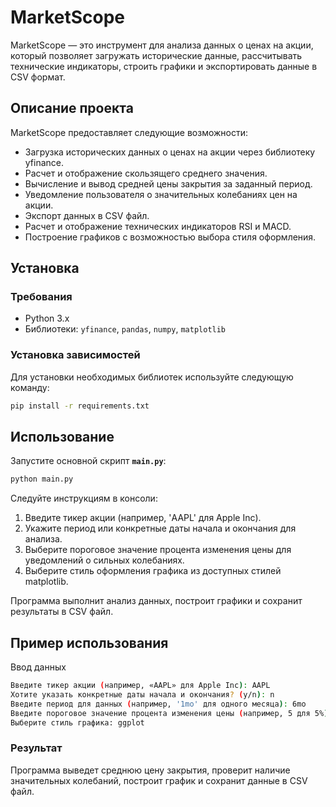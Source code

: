 # MarketScope

MarketScope — это инструмент для анализа данных о ценах на акции, который позволяет загружать исторические данные, рассчитывать технические индикаторы, строить графики и экспортировать данные в CSV формат.

## Описание проекта

MarketScope предоставляет следующие возможности:
- Загрузка исторических данных о ценах на акции через библиотеку yfinance.
- Расчет и отображение скользящего среднего значения.
- Вычисление и вывод средней цены закрытия за заданный период.
- Уведомление пользователя о значительных колебаниях цен на акции.
- Экспорт данных в CSV файл.
- Расчет и отображение технических индикаторов RSI и MACD.
- Построение графиков с возможностью выбора стиля оформления.

## Установка

### Требования

- Python 3.x
- Библиотеки: `yfinance`, `pandas`, `numpy`, `matplotlib`

### Установка зависимостей

Для установки необходимых библиотек используйте следующую команду:

```bash
pip install -r requirements.txt
```
## Использование
Запустите основной скрипт **`main.py`**:
```python
python main.py
```

Следуйте инструкциям в консоли:
1. Введите тикер акции (например, 'AAPL' для Apple Inc).
2. Укажите период или конкретные даты начала и окончания для анализа.
3. Выберите пороговое значение процента изменения цены для уведомлений о сильных колебаниях.
4. Выберите стиль оформления графика из доступных стилей matplotlib.

Программа выполнит анализ данных, построит графики и сохранит результаты в CSV файл.

## Пример использования
Ввод данных
```bash
Введите тикер акции (например, «AAPL» для Apple Inc): AAPL
Хотите указать конкретные даты начала и окончания? (y/n): n
Введите период для данных (например, '1mo' для одного месяца): 6mo
Введите пороговое значение процента изменения цены (например, 5 для 5%): 10
Выберите стиль графика: ggplot
```

### Результат

Программа выведет среднюю цену закрытия, проверит наличие значительных колебаний, построит график и сохранит данные в CSV файл.